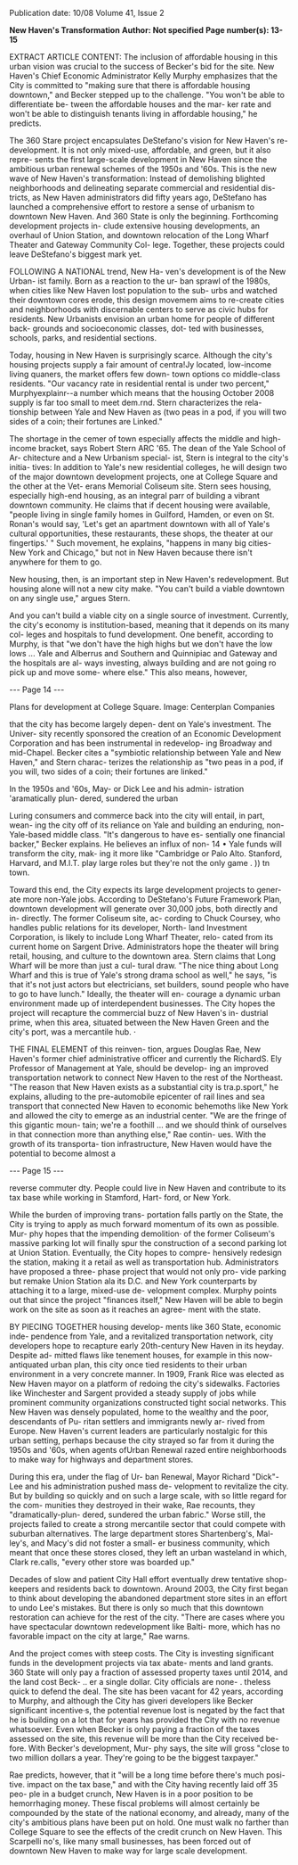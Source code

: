Publication date: 10/08
Volume 41, Issue 2

**New Haven's Transformation**
**Author: Not specified**
**Page number(s): 13-15**

EXTRACT ARTICLE CONTENT:
The inclusion of affordable housing 
in this urban vision was crucial to the 
success of Becker's bid for the site. New 
Haven's Chief Economic Administrator 
Kelly Murphy emphasizes that the City 
is committed to "making sure that there 
is affordable housing downtown," and 
Becker stepped up to the challenge. 
"You won't be able to differentiate be-
tween the affordable houses and the mar-
ker rate and won't be able to distinguish 
tenants living in affordable housing," he 
predicts. 

The 360 Stare project encapsulates 
DeStefano's vision for New Haven's re-
development. It is not only mixed-use, 
affordable, and green, but it also repre-
sents the first large-scale development in 
New Haven since the ambitious urban 
renewal schemes of the 1950s and '60s. 
This is the new wave of New Haven's 
transformation: Instead of demolishing 
blighted neighborhoods and delineating 
separate commercial and residential dis-
tricts, as New Haven administrators did 
fifty years ago, DeStefano has launched 
a comprehensive effort to restore a sense 
of urbanism to downtown New Haven. 
And 360 State is only the beginning. 
Forthcoming development projects in-
clude extensive housing developments, 
an overhaul of Union Station, and 
downtown relocation of the Long Wharf 
Theater and Gateway Community Col-
lege. Together, these projects could leave 
DeStefano's biggest mark yet. 

FOLLOWING A NATIONAL trend, New Ha-
ven's development is of the New Urban-
ist family. Born as a reaction to the ur-
ban sprawl of the 1980s, when cities like 
New Haven lost population to the sub-
urbs and watched their downtown cores 
erode, this design movemem aims to 
re-create cities and neighborhoods with 
discernable centers to serve as civic hubs 
for residents. New Urbanists envision an 
urban home for people of different back-
grounds and socioeconomic classes, dot-
ted with businesses, schools, parks, and 
residential sections. 

Today, housing in New Haven is 
surprisingly scarce. Although the city's 
housing projects supply a fair amount 
of centra!Jy located, low-income living 
quaners, the market offers few down-
town options co middle-class residents. 
"Our vacancy rate in residential rental is 
under two percent," Murphyexplainr--a 
number which means that the housing 
October 2008 
supply is far too small to meet dem.rnd. 
Stern characterizes the rela-
tionship between Yale and 
New Haven as (two peas in 
a pod, if you will two sides 
of a coin; their fortunes are 
Linked." 

The shortage in the cemer of town 
especially affects the middle and high-
income bracket, says Robert Stern ARC 
'65. The dean of the Yale School of Ar-
chitecture and a New Urbanism special-
ist, Stern is integral to the city's initia-
tives: In addition to Yale's new residential 
colleges, he will design two of the major 
downtown development projects, one at 
College Square and the other at the Vet-
erans Memorial Coliseum site. Stern sees 
housing, especially high-end housing, 
as an integral parr of building a vibrant 
downtown community. He claims that if 
decent housing were available, "people 
living in single family homes in Guilford, 
Hamden, or even on St. Ronan's would 
say, 'Let's get an apartment downtown 
with all of Yale's cultural opportunities, 
these restaurants, these shops, the theater 
at our fingertips.' " Such movement, he 
explains, "happens in many big cities-
New York and Chicago," but not in New 
Haven because there isn't anywhere for 
them to go. 

New housing, then, is an important 
step in New Haven's redevelopment. But 
housing alone will not a new city make. 
"You can't build a viable downtown on 
any single use," argues Stern. 

And you can't build a viable city on 
a single source of investment. Currently, 
the city's economy is institution-based, 
meaning that it depends on its many col-
leges and hospitals to fund development. 
One benefit, according to Murphy, is 
that "we don't have the high highs but 
we don't have the low lows ... Yale and 
Alberrus and Southern and Quinnipiac 
and Gateway and the hospitals are al-
ways investing, always building and are 
not going ro pick up and move some-
where else." This also means, however,


--- Page 14 ---

Plans for development at College Square. Image: Centerplan Companies 

that the city has become largely depen-
dent on Yale's investment. The Univer-
sity recently sponsored the creation of 
an Economic Development Corporation 
and has been instrumental in redevelop-
ing Broadway and mid-Chapel. Becker 
cites a "symbiotic relationship between 
Yale and New Haven," and Stern charac-
terizes the relationship as "two peas in a 
pod, if you will, two sides of a coin; their 
fortunes are linked." 

In the 1950s and '60s, May-
or Dick Lee and his admin-
istration 'aramatically plun-
dered, sundered the urban 

Luring consumers and commerce back 
into the city will entail, in part, wean-
ing the city off of its reliance on Yale and 
building an enduring, non-Yale-based 
middle class. "It's dangerous to have es-
sentially one financial backer," Becker 
explains. He believes an influx of non-
14 
• 
Yale funds will transform the city, mak-
ing it more like "Cambridge or Palo 
Alto. Stanford, Harvard, and M.I.T. play 
large roles but they're not the only game 
. 
)) 
tn town. 

Toward this end, the City expects its 
large development projects to gener-
ate more non-Yale jobs. According to 
DeStefano's Future Framework Plan, 
downtown development will generate 
over 30,000 jobs, both directly and in-
directly. The former Coliseum site, ac-
cording to Chuck Coursey, who handles 
public relations for its developer, North-
land Investment Corporation, is likely 
to include Long Wharf Theater, relo-
cated from its current home on Sargent 
Drive. Administrators hope the theater 
will bring retail, housing, and culture 
to the downtown area. Stern claims that 
Long Wharf will be more than just a cul-
tural draw. "The nice thing about Long 
Wharf and this is true of Yale's strong 
drama school as well," he says, "is that 
it's not just actors but electricians, set 
builders, sound people who have to go to 
have lunch." Ideally, the theater will en-
courage a dynamic urban environment 
made up of interdependent businesses. 
The City hopes the project will recapture 
the commercial buzz of New Haven's in-
dustrial prime, when this area, situated 
between the New Haven Green and the 
city's port, was a mercantile hub. · 

THE FINAL ELEMENT of this reinven-
tion, argues Douglas Rae, New Haven's 
former chief administrative officer and 
currently the RichardS. Ely Professor of 
Management at Yale, should be develop-
ing an improved transportation network 
to connect New Haven to the rest of the 
Northeast. "The reason that New Haven 
exists as a substantial city is tra.p.sport," he 
explains, alluding to the pre-automobile 
epicenter of rail lines and sea transport 
that connected New Haven to economic 
behemoths like New York and allowed 
the city to emerge as an industrial center. 
"We are the fringe of this gigantic moun-
tain; we're a foothill ... and we should 
think of ourselves in that connection 
more than anything else," Rae contin-
ues. With the growth of its transporta-
tion infrastructure, New Haven would 
have the potential to become almost a 


--- Page 15 ---

reverse commuter dty. People could live 
in New Haven and contribute to its tax 
base while working in Stamford, Hart-
ford, or New York. 

While the burden of improving trans-
portation falls partly on the State, the 
City is trying to apply as much forward 
momentum of its own as possible. Mur-
phy hopes that the impending demolition· 
of the former Coliseum's massive parking 
lot will finally spur the construction of 
a second parking lot at Union Station. 
Eventually, the City hopes to compre-
hensively redesign the station, making 
it a retail as well as transportation hub. 
Administrators have proposed a three-
phase project that would not only pro-
vide parking but remake Union Station 
ala its D.C. and New York counterparts 
by attaching it to a large, mixed-use de-
velopment complex. Murphy points out 
that since the project "finances itself," 
New Haven will be able to begin work 
on the site as soon as it reaches an agree-
ment with the state. 

BY PIECING TOGETHER housing develop-
ments like 360 State, economic inde-
pendence from Yale, and a revitalized 
transportation network, city developers 
hope to recapture early 20th-century 
New Haven in its heyday. Despite ad-
mitted flaws 
like tenement houses, for 
example 
in this now-antiquated urban 
plan, this city once tied residents to their 
urban environment in a very concrete 
manner. In 1909, Frank Rice was elected 
as New Haven mayor on a platform of 
redoing the city's sidewalks. Factories 
like Winchester and Sargent provided a 
steady supply of jobs while prominent 
community organizations constructed 
tight social networks. This New Haven 
was densely populated, home to the 
wealthy and the poor, descendants of Pu-
ritan settlers and immigrants newly ar-
rived from Europe. New Haven's current 
leaders are particularly nostalgic for this 
urban setting, perhaps because the city 
strayed so far from it during the 1950s 
and '60s, when agents ofUrban Renewal 
razed entire neighborhoods to make way 
for highways and department stores. 

During this era, under the flag of Ur-
ban Renewal, Mayor Richard "Dick"-Lee 
and his administration pushed mass de-
velopment to revitalize the city. But by 
building so quickly and on such a large 
scale, with so little regard for the com-
munities they destroyed in their wake, 
Rae recounts, they "dramatically-plun-
dered, sundered the urban fabric." Worse 
still, the projects failed to create a strong 
mercantile sector that could compete 
with suburban alternatives. The large 
department stores 
Shartenberg's, Mal-
ley's, and Macy's 
did not foster a small-
er business community, which meant 
that once these stores closed, they left an 
urban wasteland in which, Clark re.calls, 
"every other store was boarded up." 

Decades of slow and patient City Hall 
effort eventually drew tentative shop-
keepers and residents back to downtown. 
Around 2003, the City first began to 
think about developing the abandoned 
department store sites in an effort to 
undo Lee's mistakes. But there is only 
so much that this downtown restoration 
can achieve for the rest of the city. "There 
are cases where you have spectacular 
downtown redevelopment like Balti-
more, which has no favorable impact on 
the city at large," Rae warns. 

And the project comes with steep costs. 
The City is investing significant funds in 
the development projects via tax abate-
ments and land grants. 360 State will 
only pay a fraction of assessed property 
taxes until 2014, and the land cost Beck-
.. 
er a single dollar. City officials are none-
. theless quick to defend the deal. The site 
has been vacant for 42 years, according 
to Murphy, and although the City has 
giveri developers like Becker significant 
incentive·s, the potential revenue lost is 
negated by the fact that he is building on 
a lot that for years has provided the City 
with no revenue whatsoever. Even when 
Becker is only paying a fraction of the 
taxes assessed on the site, this revenue 
will be more than the City received be-
fore. With Becker's development, Mur-
phy says, the site will gross "close to two 
million dollars a year. They're going to be 
the biggest taxpayer." 

Rae predicts, however, that it "will be 
a long time before there's much posi-
tive. impact on the tax base," and with 
the City having recently laid off 35 peo-
ple in a budget crunch, New Haven is 
in a poor position to be hemorrhaging 
money. These fiscal problems will almost 
certainly be compounded by the state of 
the national economy, and already, many 
of the city's ambitious plans have been 
put on hold. One must walk no farther 
than College Square to see the effects of 
the credit crunch on New Haven. This 
Scarpelli no's, like many small businesses, has been forced out of downtown New Haven to make 
way for large scale development.